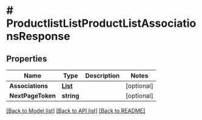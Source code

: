 # # ProductlistListProductListAssociationsResponse


## Properties 


Name | Type | Description | Notes
------------ | ------------- | ------------- | -------------
**Associations**| [**List<ProductlistProductListAssociation>**](ProductlistProductListAssociation.md) |   | [optional]
**NextPageToken**| **string** |   | [optional]


[[Back to Model list]](../../README.md#models) [[Back to API list]](../../README.md#endpoints) [[Back to README]](../../README.md)

